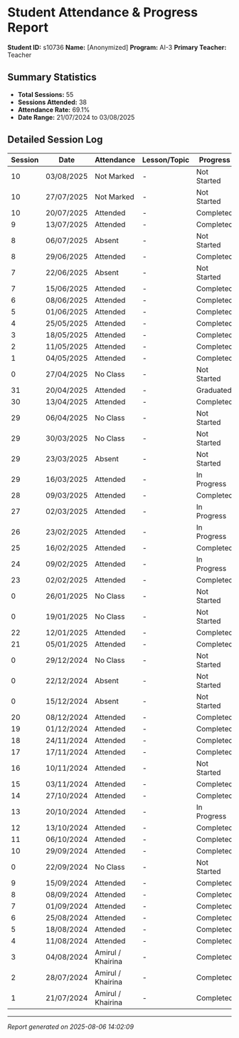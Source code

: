 # Student Attendance & Progress Report

**Student ID:** s10736
**Name:** [Anonymized]
**Program:** AI-3
**Primary Teacher:** Teacher

## Summary Statistics
- **Total Sessions:** 55
- **Sessions Attended:** 38
- **Attendance Rate:** 69.1%
- **Date Range:** 21/07/2024 to 03/08/2025

## Detailed Session Log

| Session | Date | Attendance | Lesson/Topic | Progress |
|---------|------|------------|--------------|----------|
| 10 | 03/08/2025 | Not Marked | - | Not Started |
| 10 | 27/07/2025 | Not Marked | - | Not Started |
| 10 | 20/07/2025 | Attended | - | Completed |
| 9 | 13/07/2025 | Attended | - | Completed |
| 8 | 06/07/2025 | Absent | - | Not Started |
| 8 | 29/06/2025 | Attended | - | Completed |
| 7 | 22/06/2025 | Absent | - | Not Started |
| 7 | 15/06/2025 | Attended | - | Completed |
| 6 | 08/06/2025 | Attended | - | Completed |
| 5 | 01/06/2025 | Attended | - | Completed |
| 4 | 25/05/2025 | Attended | - | Completed |
| 3 | 18/05/2025 | Attended | - | Completed |
| 2 | 11/05/2025 | Attended | - | Completed |
| 1 | 04/05/2025 | Attended | - | Completed |
| 0 | 27/04/2025 | No Class | - | Not Started |
| 31 | 20/04/2025 | Attended | - | Graduated |
| 30 | 13/04/2025 | Attended | - | Completed |
| 29 | 06/04/2025 | No Class | - | Not Started |
| 29 | 30/03/2025 | No Class | - | Not Started |
| 29 | 23/03/2025 | Absent | - | Not Started |
| 29 | 16/03/2025 | Attended | - | In Progress |
| 28 | 09/03/2025 | Attended | - | Completed |
| 27 | 02/03/2025 | Attended | - | In Progress |
| 26 | 23/02/2025 | Attended | - | In Progress |
| 25 | 16/02/2025 | Attended | - | Completed |
| 24 | 09/02/2025 | Attended | - | In Progress |
| 23 | 02/02/2025 | Attended | - | Completed |
| 0 | 26/01/2025 | No Class | - | Not Started |
| 0 | 19/01/2025 | No Class | - | Not Started |
| 22 | 12/01/2025 | Attended | - | Completed |
| 21 | 05/01/2025 | Attended | - | Completed |
| 0 | 29/12/2024 | No Class | - | Not Started |
| 0 | 22/12/2024 | Absent | - | Not Started |
| 0 | 15/12/2024 | Absent | - | Not Started |
| 20 | 08/12/2024 | Attended | - | Completed |
| 19 | 01/12/2024 | Attended | - | Completed |
| 18 | 24/11/2024 | Attended | - | Completed |
| 17 | 17/11/2024 | Attended | - | Completed |
| 16 | 10/11/2024 | Attended | - | Not Started |
| 15 | 03/11/2024 | Attended | - | Completed |
| 14 | 27/10/2024 | Attended | - | Completed |
| 13 | 20/10/2024 | Attended | - | In Progress |
| 12 | 13/10/2024 | Attended | - | Completed |
| 11 | 06/10/2024 | Attended | - | Completed |
| 10 | 29/09/2024 | Attended | - | Completed |
| 0 | 22/09/2024 | No Class | - | Not Started |
| 9 | 15/09/2024 | Attended | - | Completed |
| 8 | 08/09/2024 | Attended | - | Completed |
| 7 | 01/09/2024 | Attended | - | Completed |
| 6 | 25/08/2024 | Attended | - | Completed |
| 5 | 18/08/2024 | Attended | - | Completed |
| 4 | 11/08/2024 | Attended | - | Completed |
| 3 | 04/08/2024 | Amirul / Khairina | - | Completed |
| 2 | 28/07/2024 | Amirul / Khairina | - | Completed |
| 1 | 21/07/2024 | Amirul / Khairina | - | Completed |

---
*Report generated on 2025-08-06 14:02:09*